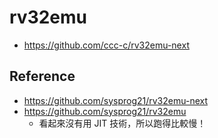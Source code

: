 # rv32emu

* https://github.com/ccc-c/rv32emu-next

## Reference

* https://github.com/sysprog21/rv32emu-next
* https://github.com/sysprog21/rv32emu
    * 看起來沒有用 JIT 技術，所以跑得比較慢！
